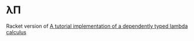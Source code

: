 # λΠ

Racket version of [A tutorial implementation of a dependently typed lambda calculus](https://www.andres-loeh.de/LambdaPi/LambdaPi.pdf)
